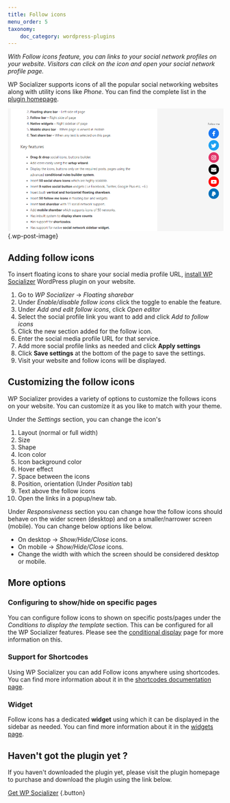 ```yaml
---
title: Follow icons
menu_order: 5
taxonomy:
    doc_category: wordpress-plugins
---
```


_With Follow icons feature, you can links to your social network profiles on your website. Visitors can click on the icon and open your social network profile page._

WP Socializer supports icons of all the popular social networking websites along with utility icons like _Phone_. You can find the complete list in the [plugin homepage](/wordpress-plugins/wp-socializer/).

![WP Socializer - Follow icons](/_images/wpsr-doc-follow-icons.png) {.wp-post-image}

## Adding follow icons

To insert floating icons to share your social media profile URL, [install WP Socializer](./installation.md) WordPress plugin on your website.

1. Go to _WP Socializer_ → _Floating sharebar_
2. Under _Enable/disable follow icons_ click the toggle to enable the feature.
3. Under _Add and edit follow icons_, click _Open editor_
4. Select the social profile link you want to add and click _Add to follow icons_
5. Click the new section added for the follow icon.
6. Enter the social media profile URL for that service.
7. Add more social profile links as needed and click __Apply settings__
8. Click __Save settings__ at the bottom of the page to save the settings.
9. Visit your website and follow icons will be displayed.

## Customizing the follow icons

WP Socializer provides a variety of options to customize the follows icons on your website. You can customize it as you like to match with your theme.

Under the _Settings_ section, you can change the icon's

1. Layout (normal or full width)
2. Size
3. Shape
4. Icon color
5. Icon background color
6. Hover effect
7. Space between the icons
8. Position, orientation (Under _Position_ tab)
9. Text above the follow icons
10. Open the links in a popup/new tab.

Under _Responsiveness_ section you can change how the follow icons should behave on the wider screen (desktop) and on a smaller/narrower screen (mobile). You can change below options like below.
- On desktop → _Show/Hide/Close_ icons.
- On mobile → _Show/Hide/Close_ icons.
- Change the width with which the screen should be considered desktop or mobile.

## More options

### Configuring to show/hide on specific pages

You can configure follow icons to shown on specific posts/pages under the _Conditions to display the template_ section. This can be configured for all the WP Socializer features. Please see the [conditional display](./location-rules.md) page for more information on this.

### Support for Shortcodes

Using WP Socializer you can add Follow icons anywhere using shortcodes. You can find more information about it in the [shortcodes documentation page](./shortcodes.md).

### Widget

Follow icons has a dedicated __widget__ using which it can be displayed in the sidebar as needed. You can find more information about it in the [widgets page](./widgets.md).

## Haven't got the plugin yet ?

If you haven't downloaded the plugin yet, please visit the plugin homepage to purchase and download the plugin using the link below.

[Get WP Socializer](/wordpress-plugins/wp-socializer/) {.button}
